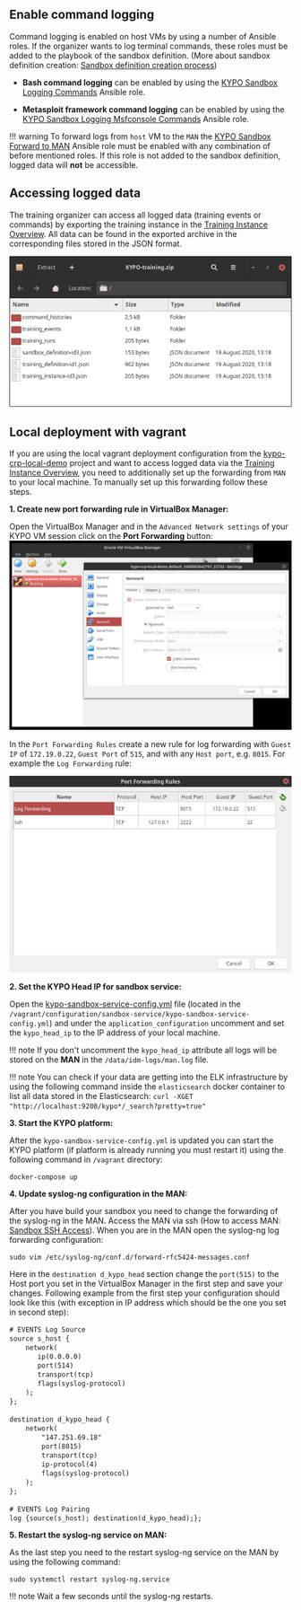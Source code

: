 ## Enable command logging
Command logging is enabled on host VMs by using a number of Ansible roles. If the organizer wants to log terminal commands, these roles must be added to the playbook of the sandbox definition. (More about sandbox definition creation: [Sandbox definition creation process](../../../user-guide/sandbox-agenda/sandbox-definition/#create-sandbox-definition))

* **Bash command logging** can be enabled by using the [KYPO Sandbox Logging Commands](https://gitlab.ics.muni.cz/kypo-crp/useful-ansible-roles/kypo-sandbox-logging-bash) Ansible role. 

* **Metasploit framework command logging** can be enabled by using the [KYPO Sandbox Logging Msfconsole Commands](https://gitlab.ics.muni.cz/kypo-crp/useful-ansible-roles/kypo-sandbox-logging-msf) Ansible role.

!!! warning
    To forward logs from `host` VM to the `MAN` the [KYPO Sandbox Forward to MAN](https://gitlab.ics.muni.cz/kypo-crp/useful-ansible-roles/kypo-sandbox-logging-forward) Ansible role must be enabled with any combination of before mentioned roles. If this role is not added to the sandbox definition, logged data will **not** be accessible.

## Accessing logged data
The training organizer can access all logged data (training events or commands) by exporting the training instance in the [Training Instance Overview](../../../user-guide/training-agenda/training-instance#training-instance-overview). All data can be found in the exported archive in the corresponding files stored in the JSON format. 

![Archive](../../img/extras/logging/accessed-logged-data-structure.png)


## Local deployment with vagrant

If you are using the local  vagrant deployment configuration from the [kypo-crp-local-demo](url) project and want to access logged data via the [Training Instance Overview](../../../user-guide/training-agenda/training-instance#training-instance-overview), you need to additionally set up the forwarding from `MAN` to your local machine. To manually set up this forwarding follow these steps. 

**1. Create new port forwarding rule in VirtualBox Manager:**
   
Open the VirtualBox Manager and in the `Advanced Network settings` of your KYPO VM session click on the **Port Forwarding** button:
![VirtualBox settings](../../img/extras/logging/port-forwarding-rule.png)

In the `Port Forwarding Rules` create a new rule for log forwarding with `Guest IP` of `172.19.0.22`, `Guest Port` of `515`, and with any `Host port`, e.g. `8015`. For example the `Log Forwarding` rule:

![PortForwardingRules](../../img/extras/logging/port-forwarding-rule2.png) 
 
**2. Set the KYPO Head IP for sandbox service:**

Open the [kypo-sandbox-service-config.yml](https://gitlab.ics.muni.cz/kypo-crp/prototypes-and-examples/kypo-crp-local-demo/-/blob/master/docker-config-files/kypo-sandbox-service-config.yml) file (located in the `/vagrant/configuration/sandbox-service/kypo-sandbox-service-config.yml`) and under the `application_configuration` uncomment and set the `kypo_head_ip` to the IP address of your local machine. 

!!! note 
    If you don't uncomment the `kypo_head_ip` attribute all logs will be stored on the **MAN** in the `/data/idm-logs/man.log` file. 

!!! note
    You can check if your data are getting into the ELK infrastructure by using the following command inside the `elasticsearch` docker container to list all data stored in the Elasticsearch:
    ```
    curl -XGET "http://localhost:9200/kypo*/_search?pretty=true"
    ```

**3. Start the KYPO platform:**

After the `kypo-sandbox-service-config.yml` is updated you can start the KYPO platform (if platform is already running you must restart it) using the following command in `/vagrant` directory:
```
docker-compose up
```

**4. Update syslog-ng configuration in the MAN:** 

After you have build your sandbox you need to change the forwarding of the syslog-ng in the MAN. Access the MAN via ssh (How to access MAN: [Sandbox SSH Access](../../../operator-guide/sandboxes/sandbox-ssh-access)). When you are in the MAN open the syslog-ng log forwarding configuration:
```
sudo vim /etc/syslog-ng/conf.d/forward-rfc5424-messages.conf
```

Here in the `destination d_kypo_head` section change the `port(515)` to the Host port you set in the VirtualBox Manager in the first step and save your changes. Following example from the first step your configuration should look like this (with exception in IP address which should be the one you set in second step):
```
# EVENTS Log Source
source s_host {
    network(
       ip(0.0.0.0) 
       port(514) 
       transport(tcp)
       flags(syslog-protocol)
    );
};

destination d_kypo_head {
    network(
        "147.251.69.18"
        port(8015)
        transport(tcp)
        ip-protocol(4)
        flags(syslog-protocol)
    );
};

# EVENTS Log Pairing
log {source(s_host); destination(d_kypo_head);};
```

**5. Restart the syslog-ng service on MAN:**

As the last step you need to the restart syslog-ng service on the MAN by using the following command:

```
sudo systemctl restart syslog-ng.service 
```

!!! note
    Wait a few seconds until the syslog-ng restarts.
